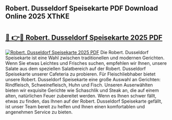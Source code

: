 ## Robert. Dusseldorf Speisekarte PDF Download Online 2025 XThKE

# <h2><a href="http://gcacpx5.nevu.top/?p=Robert.+Dusseldorf+Speisekarte">🔗 👉🔴 Robert. Dusseldorf Speisekarte 2025 PDF</a></h2>

[![Robert. Dusseldorf Speisekarte 2025 PDF](https://i.imgur.com/dBaPXMq.png)](http://gcacpx5.nevu.top/?p=Robert.+Dusseldorf+Speisekarte)
Die Robert. Dusseldorf Speisekarte ist eine Wahl zwischen traditionellen und modernen Gerichten. Wenn Sie etwas Leichtes und Frisches suchen, empfehlen wir Ihnen, unsere Salate aus dem speziellen Salatbereich auf der Robert. Dusseldorf Speisekarte unserer Cafeteria zu probieren. Für Fleischliebhaber bietet unsere Robert. Dusseldorf Speisekarte eine große Auswahl an Gerichten: Rindfleisch, Schweinefleisch, Huhn und Fisch. Unseren Auserwählten bieten wir exquisite Gerichte wie Schaschlik und Steak an, die auf einem alten, natürlichen Feuer zubereitet werden. Wenn es Ihnen schwer fällt, etwas zu finden, das Ihnen auf der Robert. Dusseldorf Speisekarte gefällt, ist unser Team bereit zu helfen und Ihnen einen komfortablen und angenehmen Service zu bieten.
